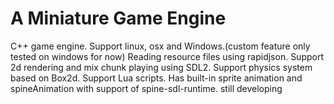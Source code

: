 # A Miniature Game Engine
C++ game engine.
Support linux, osx and Windows.(custom feature only tested on windows for now)
Reading resource files using rapidjson.
Support 2d rendering and mix chunk playing using SDL2.
Support physics system based on Box2d.
Support Lua scripts.
Has built-in sprite animation and spineAnimation with support of spine-sdl-runtime.
still developing